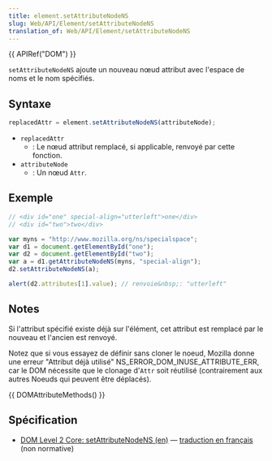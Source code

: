 ```yaml
---
title: element.setAttributeNodeNS
slug: Web/API/Element/setAttributeNodeNS
translation_of: Web/API/Element/setAttributeNodeNS
---
```


{{ APIRef("DOM") }}

`setAttributeNodeNS` ajoute un nouveau nœud attribut avec l'espace de noms et le nom spécifiés.

## Syntaxe

```js
replacedAttr = element.setAttributeNodeNS(attributeNode);
```

- `replacedAttr`
  - : Le nœud attribut remplacé, si applicable, renvoyé par cette fonction.
- `attributeNode`
  - : Un nœud `Attr`.

## Exemple

```js
// <div id="one" special-align="utterleft">one</div>
// <div id="two">two</div>

var myns = "http://www.mozilla.org/ns/specialspace";
var d1 = document.getElementById("one");
var d2 = document.getElementById("two");
var a = d1.getAttributeNodeNS(myns, "special-align");
d2.setAttributeNodeNS(a);

alert(d2.attributes[1].value); // renvoie&nbsp;: "utterleft"
```

## Notes

Si l'attribut spécifié existe déjà sur l'élément, cet attribut est remplacé par le nouveau et l'ancien est renvoyé.

Notez que si vous essayez de définir sans cloner le noeud, Mozilla donne une erreur "Attribut déjà utilisé" NS_ERROR_DOM_INUSE_ATTRIBUTE_ERR, car le DOM nécessite que le clonage d'`Attr` soit réutilisé (contrairement aux autres Noeuds qui peuvent être déplacés).

{{ DOMAttributeMethods() }}

## Spécification

- [DOM Level 2 Core: setAttributeNodeNS (en)](http://www.w3.org/TR/DOM-Level-2-Core/core.html#ID-ElSetAtNodeNS) — [traduction en français](http://www.yoyodesign.org/doc/w3c/dom2-core/core.html#ID-ElSetAtNodeNS) (non normative)
